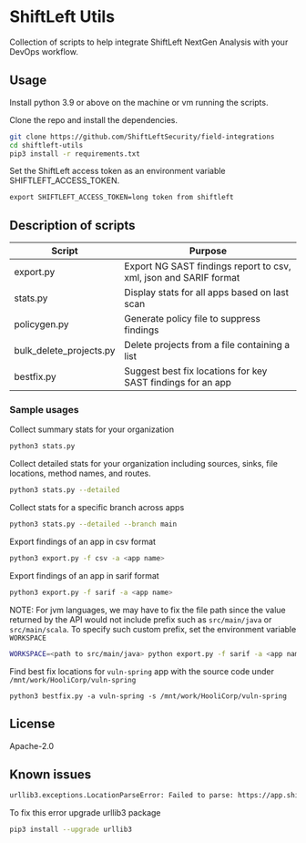 # ShiftLeft Utils

Collection of scripts to help integrate ShiftLeft NextGen Analysis with your DevOps workflow.

## Usage

Install python 3.9 or above on the machine or vm running the scripts.

Clone the repo and install the dependencies.

```bash
git clone https://github.com/ShiftLeftSecurity/field-integrations
cd shiftleft-utils
pip3 install -r requirements.txt
```

Set the ShiftLeft access token as an environment variable SHIFTLEFT_ACCESS_TOKEN.

```
export SHIFTLEFT_ACCESS_TOKEN=long token from shiftleft
```

## Description of scripts

| Script                  | Purpose                                                           |
| ----------------------- | ----------------------------------------------------------------- |
| export.py               | Export NG SAST findings report to csv, xml, json and SARIF format |
| stats.py                | Display stats for all apps based on last scan                     |
| policygen.py            | Generate policy file to suppress findings                         |
| bulk_delete_projects.py | Delete projects from a file containing a list                     |
| bestfix.py              | Suggest best fix locations for key SAST findings for an app       |

### Sample usages

Collect summary stats for your organization

```bash
python3 stats.py
```

Collect detailed stats for your organization including sources, sinks, file locations, method names, and routes.

```bash
python3 stats.py --detailed
```

Collect stats for a specific branch across apps

```bash
python3 stats.py --detailed --branch main
```

Export findings of an app in csv format

```bash
python3 export.py -f csv -a <app name>
```

Export findings of an app in sarif format

```bash
python3 export.py -f sarif -a <app name>
```

NOTE: For jvm languages, we may have to fix the file path since the value returned by the API would not include prefix such as `src/main/java` or `src/main/scala`. To specify such custom prefix, set the environment variable `WORKSPACE`

```bash
WORKSPACE=<path to src/main/java> python export.py -f sarif -a <app name>
```

Find best fix locations for `vuln-spring` app with the source code under `/mnt/work/HooliCorp/vuln-spring`

```
python3 bestfix.py -a vuln-spring -s /mnt/work/HooliCorp/vuln-spring
```

## License

Apache-2.0

## Known issues

```bash
urllib3.exceptions.LocationParseError: Failed to parse: https://app.shiftleft.io/api/v4/orgs/
```

To fix this error upgrade urllib3 package

```bash
pip3 install --upgrade urllib3
```
